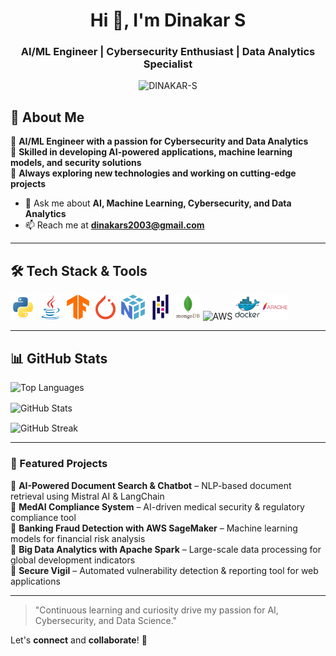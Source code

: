 <h1 align="center">Hi 👋, I'm Dinakar S</h1>
<h3 align="center">AI/ML Engineer | Cybersecurity Enthusiast | Data Analytics Specialist</h3>

<p align="center">
  <img src="https://komarev.com/ghpvc/?username=DINAKAR-S&label=Profile%20views&color=0e75b6&style=flat" alt="DINAKAR-S" />
</p>

## 🚀 About Me
🔹 **AI/ML Engineer with a passion for Cybersecurity and Data Analytics**  
🔹 **Skilled in developing AI-powered applications, machine learning models, and security solutions**  
🔹 **Always exploring new technologies and working on cutting-edge projects**  

- 💬 Ask me about **AI, Machine Learning, Cybersecurity, and Data Analytics**
- 📫 Reach me at **dinakars2003@gmail.com**
---

## 🛠️ Tech Stack & Tools
<p align="left">
  <img src="https://raw.githubusercontent.com/devicons/devicon/master/icons/python/python-original.svg" alt="Python" width="40" height="40"/>
  <img src="https://raw.githubusercontent.com/devicons/devicon/master/icons/java/java-original.svg" alt="Java" width="40" height="40"/>
  <img src="https://raw.githubusercontent.com/devicons/devicon/master/icons/tensorflow/tensorflow-original.svg" alt="TensorFlow" width="40" height="40"/>
  <img src="https://raw.githubusercontent.com/devicons/devicon/master/icons/pytorch/pytorch-original.svg" alt="PyTorch" width="40" height="40"/>
  <img src="https://raw.githubusercontent.com/devicons/devicon/master/icons/numpy/numpy-original.svg" alt="NumPy" width="40" height="40"/>
  <img src="https://raw.githubusercontent.com/devicons/devicon/master/icons/pandas/pandas-original.svg" alt="Pandas" width="40" height="40"/>
  <img src="https://raw.githubusercontent.com/devicons/devicon/master/icons/mongodb/mongodb-original-wordmark.svg" alt="MongoDB" width="40" height="40"/>
  <img src="https://www.vectorlogo.zone/logos/aws/aws-icon.svg" alt="AWS" width="40" height="40"/>
  <img src="https://raw.githubusercontent.com/devicons/devicon/master/icons/docker/docker-original-wordmark.svg" alt="Docker" width="40" height="40"/>
  <img src="https://raw.githubusercontent.com/devicons/devicon/master/icons/apache/apache-original-wordmark.svg" alt="Apache Spark" width="40" height="40"/>
</p>

---

## 📊 GitHub Stats
<p align="left">
  <img src="https://github-readme-stats.vercel.app/api/top-langs?username=DINAKAR-S&show_icons=true&locale=en&layout=compact" alt="Top Languages" />
</p>

<p>
  <img align="center" src="https://github-readme-stats.vercel.app/api?username=DINAKAR-S&show_icons=true&locale=en" alt="GitHub Stats" />
</p>

<p>
  <img align="center" src="https://github-readme-streak-stats.herokuapp.com/?user=DINAKAR-S&" alt="GitHub Streak" />
</p>

---

### 🚀 Featured Projects
📌 **AI-Powered Document Search & Chatbot** – NLP-based document retrieval using Mistral AI & LangChain  
📌 **MedAI Compliance System** – AI-driven medical security & regulatory compliance tool  
📌 **Banking Fraud Detection with AWS SageMaker** – Machine learning models for financial risk analysis  
📌 **Big Data Analytics with Apache Spark** – Large-scale data processing for global development indicators  
📌 **Secure Vigil** – Automated vulnerability detection & reporting tool for web applications  

---

> "Continuous learning and curiosity drive my passion for AI, Cybersecurity, and Data Science."

Let's **connect** and **collaborate**! 🚀
